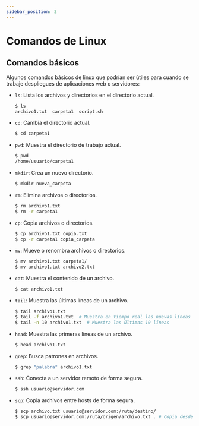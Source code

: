 ```yaml
---
sidebar_position: 2
---
```


# Comandos de Linux

## Comandos básicos

Algunos comandos básicos de linux que podrían ser útiles para cuando se trabaje despliegues de aplicaciones web o servidores:

- `ls`: Lista los archivos y directorios en el directorio actual.
  ```bash
  $ ls
  archivo1.txt  carpeta1  script.sh
  ```
- `cd`: Cambia el directorio actual.
  ```bash
  $ cd carpeta1
  ```
- `pwd`: Muestra el directorio de trabajo actual.
  ```bash
  $ pwd
  /home/usuario/carpeta1
  ```
- `mkdir`: Crea un nuevo directorio.
  ```bash
  $ mkdir nueva_carpeta
  ```
- `rm`: Elimina archivos o directorios.
  ```bash
  $ rm archivo1.txt
  $ rm -r carpeta1
  ```
- `cp`: Copia archivos o directorios.
  ```bash
  $ cp archivo1.txt copia.txt
  $ cp -r carpeta1 copia_carpeta
  ```
- `mv`: Mueve o renombra archivos o directorios.
  ```bash
  $ mv archivo1.txt carpeta1/
  $ mv archivo1.txt archivo2.txt
  ```
- `cat`: Muestra el contenido de un archivo.
  ```bash
  $ cat archivo1.txt
  ```
- `tail`: Muestra las últimas líneas de un archivo.
  ```bash
  $ tail archivo1.txt 
  $ tail -f archivo1.txt  # Muestra en tiempo real las nuevas líneas añadidas
  $ tail -n 10 archivo1.txt  # Muestra las últimas 10 líneas
  ```
- `head`: Muestra las primeras líneas de un archivo.
  ```bash
  $ head archivo1.txt
  ```
- `grep`: Busca patrones en archivos.
  ```bash
  $ grep "palabra" archivo1.txt
  ```
- `ssh`: Conecta a un servidor remoto de forma segura.
  ```bash
  $ ssh usuario@servidor.com
  ```
- `scp`: Copia archivos entre hosts de forma segura.
  ```bash
  $ scp archivo.txt usuario@servidor.com:/ruta/destino/
  $ scp usuario@servidor.com:/ruta/origen/archivo.txt . # Copia desde el servidor remoto al local
  ```